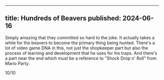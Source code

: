 ----
title: Hundreds of Beavers
published: 2024-06-16
----

Simply amazing that they committed so hard to the joke. It actually takes a while for the beavers to become the primary thing being hunted. There's a lot of video game DNA in this, not just the shopkeeper part but also the process of learning and development that he uses for his traps. And there's a part near the end which must be a reference to "Shock Drop n' Roll" from Mario Party.

10/10
